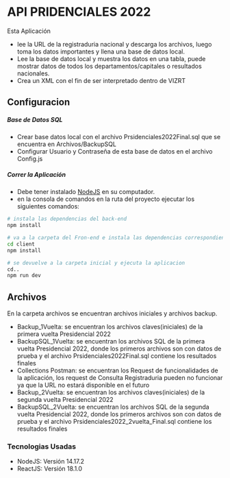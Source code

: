 # API PRIDENCIALES 2022

Esta Aplicación

 - lee la URL de la registraduria nacional y descarga los archivos, luego toma los datos importantes y llena una base de datos local.
 - Lee la base de datos local y muestra los datos en una tabla, puede mostrar datos de todos los departamentos/capitales o resultados nacionales.
 - Crea un XML con el fin de ser interpretado dentro de VIZRT

## Configuracion

##### Base de Datos SQL

 - Crear base datos local con el archivo Prsidenciales2022Final.sql que se encuentra en Archivos/BackupSQL
 - Configurar Usuario y Contraseña de esta base de datos en el archivo Config.js

##### Correr la Aplicación

 - Debe tener instalado [NodeJS](https://nodejs.org/es/download/) en su computador.
 - en la consola de comandos en la ruta del proyecto ejecutar los siguientes comandos:
 
```bash
# instala las dependencias del back-end
npm install

# va a la carpeta del Fron-end e instala las dependencias correspondientes
cd client
npm install

# se devuelve a la carpeta inicial y ejecuta la aplicacion
cd..
npm run dev

```

## Archivos

En la carpeta archivos se encuentran archivos iniciales y archivos backup.
 - Backup_1Vuelta: se encuentran los archivos claves(iniciales) de la primera vuelta Presidencial 2022
 - BackupSQL_1Vuelta: se encuentran los archivos SQL de la primera vuelta Presidencial 2022, donde los primeros archivos son con datos de prueba y el archivo Prsidenciales2022Final.sql contiene los resultados finales
 - Collections Postman: se encuentran los Request de funcionalidades de la aplicación, los request de Consulta Registraduria pueden no funcionar ya que la URL no estará disponible en el futuro
 - Backup_2Vuelta: se encuentran los archivos claves(iniciales) de la segunda vuelta Presidencial 2022
 - BackupSQL_2Vuelta: se encuentran los archivos SQL de la segunda vuelta Presidencial 2022, donde los primeros archivos son con datos de prueba y el archivo Prsidenciales2022_2vuelta_Final.sql contiene los resultados finales


### Tecnologias Usadas

 - NodeJS: Versión 14.17.2
 - ReactJS: Versión 18.1.0
 